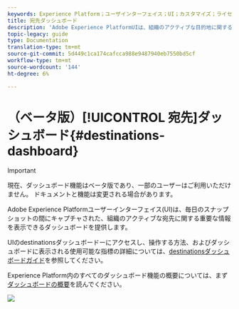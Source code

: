 ```yaml
---
keywords: Experience Platform；ユーザインターフェイス；UI；カスタマイズ；ライセンス使用ダッシュボード;ダッシュボード；ライセンス使用；エンタイトルメント；コンシューム
title: 宛先ダッシュボード
description: 'Adobe Experience PlatformUIは、組織のアクティブな目的地に関する重要な情報を表示できるダッシュボードを提供します。 '
topic-legacy: guide
type: Documentation
translation-type: tm+mt
source-git-commit: 5d449c1ca174cafcca988e9487940eb7550bd5cf
workflow-type: tm+mt
source-wordcount: '144'
ht-degree: 6%

---
```



# （ベータ版）[!UICONTROL 宛先]ダッシュボード{#destinations-dashboard}

>[!IMPORTANT]
>
>現在、ダッシュボード機能はベータ版であり、一部のユーザーはご利用いただけません。 ドキュメントと機能は変更される場合があります。

Adobe Experience Platformユーザーインターフェイス(UI)は、毎日のスナップショットの間にキャプチャされた、組織のアクティブな宛先に関する重要な情報を表示できるダッシュボードを提供します。

UIのdestinationsダッシュボードーにアクセスし、操作する方法、およびダッシュボードに表示される使用可能な指標の詳細については、[destinationsダッシュボードガイド](../dashboards/guides/destinations.md)を参照してください。

Experience Platform内のすべてのダッシュボード機能の概要については、まず[ダッシュボードの概要](../../dashboards/home.md)を読んでください。

![](images/destinations-dashboard/dashboard-overview.png)